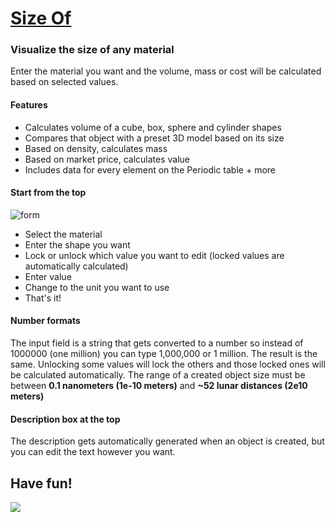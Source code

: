 # [Size Of](https://size-of.netlify.app/)
### Visualize the size of any material
Enter the material you want and the volume, mass or cost will be calculated based on selected values.

#### Features
- Calculates volume of a cube, box, sphere and cylinder shapes
- Compares that object with a preset 3D model based on its size
- Based on density, calculates mass
- Based on market price, calculates value
- Includes data for every element on the Periodic table + more

#### Start from the top

![form](https://github.com/Hashimaru0/size-of-vite/assets/97680476/97f9e4b9-7b69-4bb6-99f2-0789c87e8268)

- Select the material
- Enter the shape you want
- Lock or unlock which value you want to edit (locked values are automatically calculated)
- Enter value
- Change to the unit you want to use
- That's it!

#### Number formats

The input field is a string that gets converted to a number so instead of 1000000 (one million) you can type 1,000,000 or 1 million. The result is the same.
Unlocking some values will lock the others and those locked ones will be calculated automatically.
The range of a created object size must be between **0.1 nanometers (1e-10 meters)** and **~52 lunar distances (2e10 meters)**

#### Description box at the top

The description gets automatically generated when an object is created, but you can edit the text however you want.

## Have fun!
<a href="https://www.buymeacoffee.com/sizeof" target="_blank"><img src="https://img.buymeacoffee.com/button-api/?text=Buy me a coffee&emoji=&slug=sizeof&button_colour=5F7FFF&font_colour=ffffff&font_family=Poppins&outline_colour=000000&coffee_colour=FFDD00" /></a>
